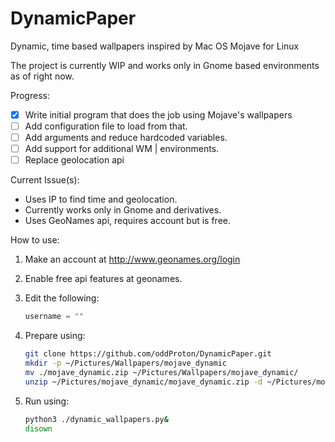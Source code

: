 # DynamicPaper
Dynamic, time based wallpapers inspired by Mac OS Mojave for Linux

The project is currently WIP and works only in Gnome based environments as of right now.

Progress:

- [x] Write initial program that does the job using Mojave's wallpapers
- [ ] Add configuration file to load from that.
- [ ] Add arguments and reduce hardcoded variables.
- [ ] Add support for additional WM | environments.
- [ ] Replace geolocation api

Current Issue(s):
- Uses IP to find time and geolocation.
- Currently works only in Gnome and derivatives.
- Uses GeoNames api, requires account but is free.


How to use:

1. Make an account at http://www.geonames.org/login  
2. Enable free api features at geonames.
3. Edit the following:

    ```Python 
    username = ""
    ```
5. Prepare using:
    ```Bash
    git clone https://github.com/oddProton/DynamicPaper.git
    mkdir -p ~/Pictures/Wallpapers/mojave_dynamic
    mv ./mojave_dynamic.zip ~/Pictures/Wallpapers/mojave_dynamic/
    unzip ~/Pictures/mojave_dynamic/mojave_dynamic.zip -d ~/Pictures/mojave_dynamic/
    ```
4. Run using:  
    ```Bash
    python3 ./dynamic_wallpapers.py&
    disown
    ```
